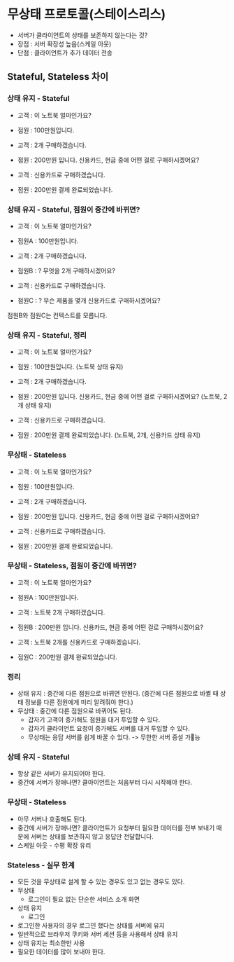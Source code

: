 # 무상태 프로토콜(스테이스리스)

- 서버가 클라이언트의 상태를 보존하지 않는다는 것?
- 장점 : 서버 확장성 높음(스케일 아웃)
- 단점 : 클라이언트가 추가 데이터 전송

## Stateful, Stateless 차이

### 상태 유지 - Stateful

- 고객 : 이 노트북 얼마인가요?
- 점원 : 100만원입니다.

- 고객 : 2개 구매하겠습니다.
- 점원 : 200만원 입니다. 신용카드, 현금 중에 어떤 걸로 구매하시겠어요?

- 고객 : 신용카드로 구매하겠습니다.
- 점원 : 200만원 결제 완료되었습니다.

### 상태 유지 - Stateful, 점원이 중간에 바뀌면?

- 고객 : 이 노트북 얼마인가요?
- 점원A : 100만원입니다.

- 고객 : 2개 구매하겠습니다.
- 점원B : ? 무엇을 2개 구매하시겠어요?

- 고객 : 신용카드로 구매하겠습니다.
- 점원C : ? 무슨 제품을 몇개 신용카드로 구매하시겠어요?

점원B와 점원C는 컨텍스트를 모릅니다.

### 상태 유지 - Stateful, 정리

- 고객 : 이 노트북 얼마인가요?
- 점원 : 100만원입니다. (노트북 상태 유지)

- 고객 : 2개 구매하겠습니다.
- 점원 : 200만원 입니다. 신용카드, 현금 중에 어떤 걸로 구매하시겠어요? (노트북, 2개 상태 유지)

- 고객 : 신용카드로 구매하겠습니다.
- 점원 : 200만원 결제 완료되었습니다. (노트북, 2개, 신용카드 상태 유지)

### 무상태 - Stateless

- 고객 : 이 노트북 얼마인가요?
- 점원 : 100만원입니다.

- 고객 : 2개 구매하겠습니다.
- 점원 : 200만원 입니다. 신용카드, 현금 중에 어떤 걸로 구매하시겠어요?

- 고객 : 신용카드로 구매하겠습니다.
- 점원 : 200만원 결제 완료되었습니다.

### 무상태 - Stateless, 점원이 중간에 바뀌면?

- 고객 : 이 노트북 얼마인가요?
- 점원A : 100만원입니다.

- 고객 : 노트북 2개 구매하겠습니다.
- 점원B : 200만원 입니다. 신용카드, 현금 중에 어떤 걸로 구매하시겠어요?

- 고객 : 노트북 2개를 신용카드로 구매하겠습니다.
- 점원C : 200만원 결제 완료되었습니다.

### 정리

- 상태 유지 : 중간에 다른 점원으로 바뀌면 안된다.
(중간에 다른 점원으로 바뀔 때 상태 정보를 다른 점원에게 미리 알려줘야 한다.)
- 무상태 : 중간에 다른 점원으로 바뀌어도 된다.
  - 갑자기 고객이 증가해도 점원을 대거 투입할 수 있다.
  - 갑자기 클라이언트 요청이 증가해도 서버를 대거 투입할 수 있다.
  - 무상태는 응답 서버를 쉽게 바꿀 수 있다. -> 무한한 서버 증설 가능

### 상테 유지 - Stateful

- 항상 같은 서버가 유지되어야 한다.
- 중간에 서버가 장애나면? 클아이언트는 처음부터 다시 시작해야 한다.

### 무상태 - Stateless

- 아무 서버나 호출해도 된다.
- 중간에 서버가 장애나면? 클라이언트가 요청부터 필요한 데이터를 전부 보내기 때문에 서버는 상태를 보관하지 않고 응답만 전달합니다.
- 스케일 아웃 - 수평 확장 유리

### Stateless - 실무 한계

- 모든 것을 무상태로 설계 할 수 있는 경우도 있고 없는 경우도 있다.
- 무상태
  - 로그인이 필요 없는 단순한 서비스 소개 화면
- 상태 유지
  - 로그인
- 로그인한 사용자의 경우 로그인 했다는 상태를 서버에 유지
- 일반적으로 브라우저 쿠키와 서버 세션 등을 사용해서 상태 유지
- 상태 유지는 최소한만 사용
- 필요한 데이터를 많이 보내야 한다.
